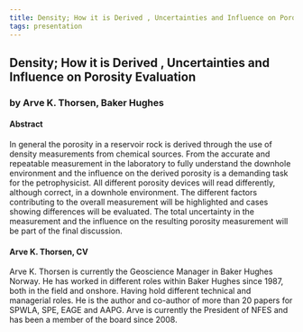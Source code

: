 ```yaml
---
title: Density; How it is Derived , Uncertainties and Influence on Porosity Evaluation
tags: presentation 
---
```



		
<h2>
Density;  How it is Derived , Uncertainties and Influence on Porosity Evaluation
</h2>

 



		
<h3>
by Arve K. Thorsen, Baker Hughes
</h3>

 



		
<h4>
Abstract
</h4>



		

		
<p>
In general the porosity in a reservoir rock is derived through the use of density measurements from chemical sources. From the accurate and repeatable measurement in the laboratory to fully understand the downhole environment and the influence on the derived porosity is a demanding task for the petrophysicist. All different porosity devices will read differently, although correct, in a downhole environment. The different factors contributing to the overall measurement will be highlighted and cases showing differences will be evaluated. The total uncertainty in the measurement and the influence on the resulting porosity measurement will be part of the final discussion.  

</p>





		
<h4>
Arve K. Thorsen, CV
</h4>





		
<p>
Arve K. Thorsen is currently the Geoscience Manager in Baker Hughes Norway. He has worked in different roles within Baker Hughes since 1987, both in the field and onshore. Having hold different technical and managerial roles. He is the author and co-author of more than 20 papers for SPWLA, SPE, EAGE and AAPG.  Arve is currently the President of NFES and has been a member of the board since 2008.
</p>



		

